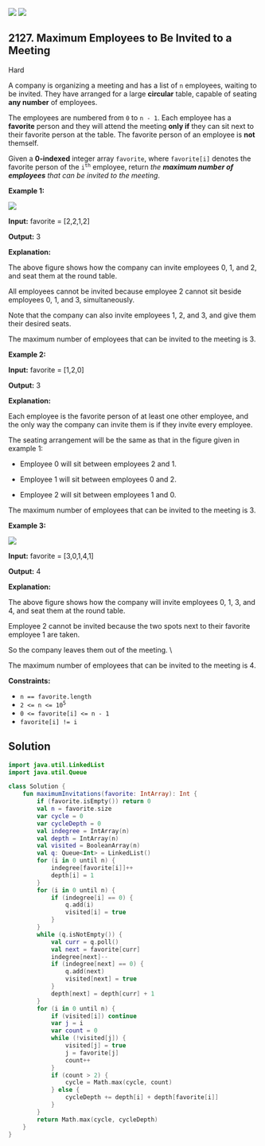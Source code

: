 [![](https://img.shields.io/github/stars/javadev/LeetCode-in-Kotlin?label=Stars&style=flat-square)](https://github.com/javadev/LeetCode-in-Kotlin)
[![](https://img.shields.io/github/forks/javadev/LeetCode-in-Kotlin?label=Fork%20me%20on%20GitHub%20&style=flat-square)](https://github.com/javadev/LeetCode-in-Kotlin/fork)

## 2127\. Maximum Employees to Be Invited to a Meeting

Hard

A company is organizing a meeting and has a list of `n` employees, waiting to be invited. They have arranged for a large **circular** table, capable of seating **any number** of employees.

The employees are numbered from `0` to `n - 1`. Each employee has a **favorite** person and they will attend the meeting **only if** they can sit next to their favorite person at the table. The favorite person of an employee is **not** themself.

Given a **0-indexed** integer array `favorite`, where `favorite[i]` denotes the favorite person of the <code>i<sup>th</sup></code> employee, return _the **maximum number of employees** that can be invited to the meeting_.

**Example 1:**

![](https://assets.leetcode.com/uploads/2021/12/14/ex1.png)

**Input:** favorite = [2,2,1,2]

**Output:** 3

**Explanation:** 

The above figure shows how the company can invite employees 0, 1, and 2, and seat them at the round table. 

All employees cannot be invited because employee 2 cannot sit beside employees 0, 1, and 3, simultaneously. 

Note that the company can also invite employees 1, 2, and 3, and give them their desired seats. 

The maximum number of employees that can be invited to the meeting is 3.

**Example 2:**

**Input:** favorite = [1,2,0]

**Output:** 3

**Explanation:** 

Each employee is the favorite person of at least one other employee, and the only way the company can invite them is if they invite every employee. 

The seating arrangement will be the same as that in the figure given in example 1: 

- Employee 0 will sit between employees 2 and 1. 

- Employee 1 will sit between employees 0 and 2. 

- Employee 2 will sit between employees 1 and 0. 
  
The maximum number of employees that can be invited to the meeting is 3.

**Example 3:**

![](https://assets.leetcode.com/uploads/2021/12/14/ex2.png)

**Input:** favorite = [3,0,1,4,1]

**Output:** 4

**Explanation:** 

The above figure shows how the company will invite employees 0, 1, 3, and 4, and seat them at the round table. 

Employee 2 cannot be invited because the two spots next to their favorite employee 1 are taken. 

So the company leaves them out of the meeting. \

The maximum number of employees that can be invited to the meeting is 4.

**Constraints:**

*   `n == favorite.length`
*   <code>2 <= n <= 10<sup>5</sup></code>
*   `0 <= favorite[i] <= n - 1`
*   `favorite[i] != i`

## Solution

```kotlin
import java.util.LinkedList
import java.util.Queue

class Solution {
    fun maximumInvitations(favorite: IntArray): Int {
        if (favorite.isEmpty()) return 0
        val n = favorite.size
        var cycle = 0
        var cycleDepth = 0
        val indegree = IntArray(n)
        val depth = IntArray(n)
        val visited = BooleanArray(n)
        val q: Queue<Int> = LinkedList()
        for (i in 0 until n) {
            indegree[favorite[i]]++
            depth[i] = 1
        }
        for (i in 0 until n) {
            if (indegree[i] == 0) {
                q.add(i)
                visited[i] = true
            }
        }
        while (q.isNotEmpty()) {
            val curr = q.poll()
            val next = favorite[curr]
            indegree[next]--
            if (indegree[next] == 0) {
                q.add(next)
                visited[next] = true
            }
            depth[next] = depth[curr] + 1
        }
        for (i in 0 until n) {
            if (visited[i]) continue
            var j = i
            var count = 0
            while (!visited[j]) {
                visited[j] = true
                j = favorite[j]
                count++
            }
            if (count > 2) {
                cycle = Math.max(cycle, count)
            } else {
                cycleDepth += depth[i] + depth[favorite[i]]
            }
        }
        return Math.max(cycle, cycleDepth)
    }
}
```